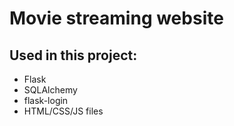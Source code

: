 # Movie streaming website
## Used in this project: 
- Flask
- SQLAlchemy
- flask-login
- HTML/CSS/JS files
